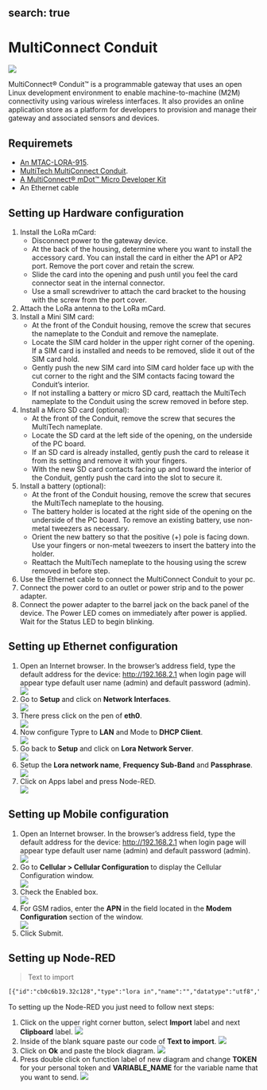     
search: true
---

# MultiConnect Conduit

<img class="imgBody" src ="/images/conduit.png" style="max-width:100%;display: block;" />

MultiConnect® Conduit™ is a programmable gateway that uses an open Linux development environment to enable machine-to-machine (M2M) connectivity using various wireless interfaces. It also provides an online application store as a platform for developers to provision and manage their gateway and associated sensors and devices.

## Requiremets

* [An MTAC-LORA-915](http://www.multitech.com/models/94557148LF).
* [MultiTech MultiConnect Conduit](http://www.multitech.com/brands/multiconnect-conduit).
* [A MultiConnect® mDot™ Micro Developer Kit](http://www.multitech.com/brands/micro-mdot-devkit)
* An Ethernet cable

## Setting up Hardware configuration

1. Install the LoRa mCard:
    * Disconnect power to the gateway device.
    * At the back of the housing, determine where you want to install the accessory card. You can install the card in either the AP1 or AP2 port. Remove the port cover and retain the screw.
    * Slide the card into the opening and push until you feel the card connector seat in the internal connector.
    * Use a small screwdriver to attach the card bracket to the housing with the screw from the port cover.
2. Attach the LoRa antenna to the LoRa mCard.
3. Install a Mini SIM card:
    * At the front of the Conduit housing, remove the screw that secures the nameplate to the Conduit and remove the nameplate.
    * Locate the SIM card holder in the upper right corner of the opening. If a SIM card is installed and needs to be removed, slide it out of the SIM card hold.
    * Gently push the new SIM card into SIM card holder face up with the cut corner to the right and the SIM contacts facing toward the Conduit’s interior.
    * If not installing a battery or micro SD card, reattach the MultiTech nameplate to the Conduit using the screw removed in before step.
4. Install a Micro SD card (optional):
    * At the front of the Conduit, remove the screw that secures the MultiTech nameplate.
    * Locate the SD card at the left side of the opening, on the underside of the PC board.
    * If an SD card is already installed, gently push the card to release it from its setting and remove it with your fingers.
    * With the new SD card contacts facing up and toward the interior of the Conduit, gently push the card into the slot to secure it.
5. Install a battery (optional):
    * At the front of the Conduit housing, remove the screw that secures the MultiTech nameplate to the housing.
    * The battery holder is located at the right side of the opening on the underside of the PC board. To remove an existing battery, use non-metal tweezers as necessary.
    * Orient the new battery so that the positive (+) pole is facing down. Use your fingers or non-metal tweezers to insert the battery into the holder.
    * Reattach the MultiTech nameplate to the housing using the screw removed in before step.
6. Use the Ethernet cable to connect the MultiConnect Conduit to your pc.
7. Connect the power cord to an outlet or power strip and to the power adapter.
8. Connect the power adapter to the barrel jack on the back panel of the device. The Power LED comes on immediately after power is applied. Wait for the Status LED to begin blinking.


## Setting up Ethernet configuration

1. Open an Internet browser. In the browser’s address field, type the default address for the device: http://192.168.2.1 when login page will appear type default user name (admin) and default password (admin).
    <img class="imgBody" src ="/images/conduitLogIn.png" style="max-width:100%;display: block;" />
2. Go to **Setup** and click on **Network Interfaces**.
    <img class="imgBody" src ="/images/conduitSetUp.png" style="max-width:100%;display: block;"/>
3. There press click on the pen of **eth0**.
    <img class="imgBody" src ="/images/conduitEth0.png" style="max-width:100%;display: block;"/>
4. Now configure Typre to **LAN** and  Mode to **DHCP Client**.
    <img class="imgBody" src ="/images/conduitLAN.png" style="max-width:100%;display: block;"/>
5. Go back to **Setup** and click on **Lora Network Server**.
    <img class="imgBody" src ="/images/conduitSetLora.png" style="max-width:100%;display: block;"/>
6. Setup the **Lora network name**, **Frequency Sub-Band** and **Passphrase**.
    <img class="imgBody" src ="/images/conduitSettingLora.png" style="max-width:100%;display: block;"/>
7. Click on Apps label and press Node-RED.
    <img class="imgBody" src ="/images/conduitInNode.png" style="max-width:100%;display: block;"/>

## Setting up Mobile configuration

1. Open an Internet browser. In the browser’s address field, type the default address for the device: http://192.168.2.1 when login page will appear type default user name (admin) and default password (admin).
    <img class="imgBody" src ="/images/conduitLogIn.png" style="max-width:100%;display: block;"/>
2. Go to **Cellular > Cellular Configuration** to display the Cellular Configuration window.
    <img class="imgBody" src ="/images/conduitCellConfig.png" style="max-width:100%;display: block;"/>
3. Check the Enabled box.
    <img class="imgBody" src ="/images/conduiCellCheck.png" style="max-width:100%;display: block;"/>
4. For GSM radios, enter the **APN** in the field located in the **Modem Configuration** section of the window.
    <img class="imgBody" src ="/images/conduitCellAPN.png" style="max-width:100%;display: block;"/>
5. Click Submit.

## Setting up Node-RED

>Text to import

```html
[{"id":"cb0c6b19.32c128","type":"lora in","name":"","datatype":"utf8","x":193,"y":227,"z":"864cde4d.3761a","wires":[["6b84ed6c.0bfdb4"]]},{"id":"97782f3b.a148d","type":"tcp out","host":"translate.ubidots.com","port":"9010","beserver":"client","base64":false,"end":true,"name":"","x":619,"y":256,"z":"864cde4d.3761a","wires":[]},{"id":"6b84ed6c.0bfdb4","type":"function","name":"","func":"var data = {};\nvar TOKEN = \"Your_Token_Here\";\nvar VARIABLE_NAME = \"Your_Variable_Name_Here\";\n\ndata.payload = \"mDot/1.0|POST|\"+TOKEN+\"|\"+msg.datr+\"=>\"+VARIABLE_NAME+\":\"+msg.payload+\"|end\";\n\nreturn data;","outputs":1,"noerr":0,"x":372,"y":167,"z":"864cde4d.3761a","wires":[["97782f3b.a148d"]]}]
```

To setting up the Node-RED you just need to follow next steps:

1. Click on the upper right corner button, select **Import** label and next **Clipboard** label.
    <img class="imgBody" src ="/images/nodeREDimport.png" />
2. Inside of the blank square paste our code of **Text to import**.
    <img class="imgBody" src ="/images/nodeREDsquare.png" />
3. Click on **Ok** and paste the block diagram.
    <img class="imgBody" src ="/images/nodeREDblock.png" />
4. Press double click on function label of new diagram and change **TOKEN** for your personal token and **VARIABLE_NAME** for the variable name that you want to send.
    <img class="imgBody" src ="/images/nodeREDfunction.png" />

